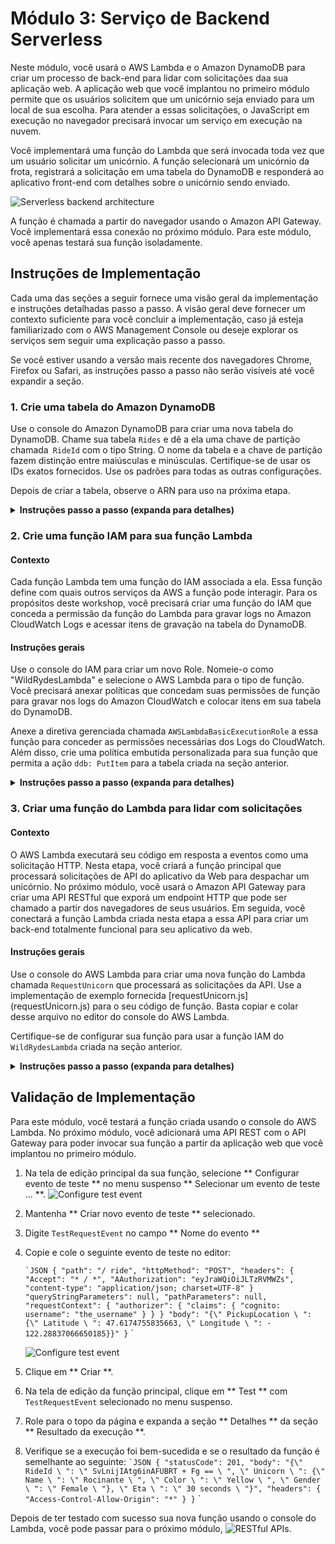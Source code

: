 # Módulo 3: Serviço de Backend Serverless

Neste módulo, você usará o AWS Lambda e o Amazon DynamoDB para criar um processo de back-end para lidar com solicitações daa sua aplicação web. A aplicação web que você implantou no primeiro módulo permite que os usuários solicitem que um unicórnio seja enviado para um local de sua escolha. Para atender a essas solicitações, o JavaScript em execução no navegador precisará invocar um serviço em execução na nuvem.

Você implementará uma função do Lambda que será invocada toda vez que um usuário solicitar um unicórnio. A função selecionará um unicórnio da frota, registrará a solicitação em uma tabela do DynamoDB e responderá ao aplicativo front-end com detalhes sobre o unicórnio sendo enviado.

![Serverless backend architecture](../images/serverless-backend-architecture.png)

A função é chamada a partir do navegador usando o Amazon API Gateway. Você implementará essa conexão no próximo módulo. Para este módulo, você apenas testará sua função isoladamente.


## Instruções de Implementação

Cada uma das seções a seguir fornece uma visão geral da implementação e instruções detalhadas passo a passo. A visão geral deve fornecer um contexto suficiente para você concluir a implementação, caso já esteja familiarizado com o AWS Management Console ou deseje explorar os serviços sem seguir uma explicação passo a passo.

Se você estiver usando a versão mais recente dos navegadores Chrome, Firefox ou Safari, as instruções passo a passo não serão visíveis até você expandir a seção.

### 1. Crie uma tabela do Amazon DynamoDB

Use o console do Amazon DynamoDB para criar uma nova tabela do DynamoDB. Chame sua tabela `Rides` e dê a ela uma chave de partição chamada` RideId` com o tipo String. O nome da tabela e a chave de partição fazem distinção entre maiúsculas e minúsculas. Certifique-se de usar os IDs exatos fornecidos. Use os padrões para todas as outras configurações.

Depois de criar a tabela, observe o ARN para uso na próxima etapa.

<details>
<summary> <strong> Instruções passo a passo (expanda para detalhes) </strong> </summary> 
<p>

1. No AWS Management Console, escolha ** Serviços ** e selecione ** DynamoDB ** em Bancos de dados.

1. Escolha ** Criar tabela **.

1. Digite `Rides` para o ** nome da tabela **. Este campo diferencia maiúsculas de minúsculas.

1. Digite `RideId` para a  ** Partition key ** e selecione ** String ** para o tipo de chave. Este campo diferencia maiúsculas de minúsculas.

1. Marque a caixa ** Use default settings ** e escolha ** Create **.

    ![Create table screenshot](../images/ddb-create-table.png)

1. Role até a parte inferior da seção Visão geral de sua nova tabela e observe o ** ARN **. Você usará isso na próxima seção.

</p> </details>


### 2. Crie uma função IAM para sua função Lambda

#### Contexto

Cada função Lambda tem uma função do IAM associada a ela. Essa função define com quais outros serviços da AWS a função pode interagir. Para os propósitos deste workshop, você precisará criar uma função do IAM que conceda a permissão da função do Lambda para gravar logs no Amazon CloudWatch Logs e acessar itens de gravação na tabela do DynamoDB.

#### Instruções gerais

Use o console do IAM para criar um novo Role. Nomeie-o como "WildRydesLambda" e selecione o AWS Lambda para o tipo de função. Você precisará anexar políticas que concedam suas permissões de função para gravar nos logs do Amazon CloudWatch e colocar itens em sua tabela do DynamoDB.

Anexe a diretiva gerenciada chamada `AWSLambdaBasicExecutionRole` a essa função para conceder as permissões necessárias dos Logs do CloudWatch. Além disso, crie uma política embutida personalizada para sua função que permita a ação `ddb: PutItem` para a tabela criada na seção anterior.

<details>
<summary> <strong> Instruções passo a passo (expanda para detalhes) </strong> </summary> <p>

1. No AWS Management Console, clique em ** Serviços ** e selecione ** IAM ** na seção Segurança, identidade e conformidade.

1. Selecione ** Funções ** na barra de navegação à esquerda e, em seguida, escolha ** Criar nova função **.

1. Selecione ** Lambda ** para o tipo de função no grupo ** AWS service ** e clique em ** Next: Permissions **

1. Comece a digitar `AWSLambdaBasicExecutionRole` na caixa de texto ** Filter ** e marque a caixa ao lado dessa função.

1. Clique em ** Próximo: Revisar **.

1. Digite `WildRydesLambda` para o ** Nome da função **.

1. Escolha ** Criar papel **.

1. Digite `WildRydesLambda` na caixa de filtro na página Funções e escolha a função que você acabou de criar.

1. Na guia Permissões, escolha o link ** Adicionar política in-line ** no canto inferior direito para criar uma nova política in-line.
    ![Inline policies screenshot](../images/inline-policies.png)

1. Selecione ** Escolher um serviço **.

1. Comece a digitar `DynamoDB` na caixa de pesquisa chamada ** Encontrar um serviço ** e selecione ** DynamoDB ** quando ele aparecer.
    ![Select policy service](../images/select-policy-service.png)

1. Escolha ** Selecionar ações **.

1. Comece a digitar `PutItem` na caixa de pesquisa chamada ** Ações de filtro ** e marque a caixa ao lado de ** PutItem ** quando ele aparecer.

1. Selecione a seção ** Recursos **.

1. Com a opção ** Específico ** selecionada, escolha o link Adicionar ARN na seção ** tabela **.

1. Cole o ARN da tabela criada na seção anterior no campo ** Especificar ARN para a tabela ** e escolha ** Adicionar **.

1. Escolha ** Revisar política **.

1. Digite `DynamoDBWriteAccess` para o nome da política e escolha ** Create policy **.
    ![Review Policy](../images/review-policy.png)

</p> </details>

### 3. Criar uma função do Lambda para lidar com solicitações

#### Contexto

O AWS Lambda executará seu código em resposta a eventos como uma solicitação HTTP. Nesta etapa, você criará a função principal que processará solicitações de API do aplicativo da Web para despachar um unicórnio. No próximo módulo, você usará o Amazon API Gateway para criar uma API RESTful que exporá um endpoint HTTP que pode ser chamado a partir dos navegadores de seus usuários. Em seguida, você conectará a função Lambda criada nesta etapa a essa API para criar um back-end totalmente funcional para seu aplicativo da web.

#### Instruções gerais

Use o console do AWS Lambda para criar uma nova função do Lambda chamada `RequestUnicorn` que processará as solicitações da API. Use a implementação de exemplo fornecida [requestUnicorn.js] (requestUnicorn.js) para o seu código de função. Basta copiar e colar desse arquivo no editor do console do AWS Lambda.

Certifique-se de configurar sua função para usar a função IAM do `WildRydesLambda` criada na seção anterior.

<details>
<summary> <strong> Instruções passo a passo (expanda para detalhes) </strong> </summary> <p>

1. Escolha em ** Serviços ** e selecione ** Lambda ** na seção Computação.

1. Clique em ** Criar função **.

1. Mantenha o cartão padrão ** Criar do zero ** selecionado.

1. Digite `RequestUnicorn` no campo ** Nome **.

1. Selecione ** Node.js 6.10 ** para o ** Runtime **.

1. Certifique-se de que "Escolher uma função existente" esteja selecionado na lista suspensa ** Função **.

1. Selecione `WildRydesLambda` na lista suspensa ** Existing Role **.
    ![Create lambda function screenshot](../images/create-lambda-function.png)

1. Clique em ** Criar função **.

1. Role para baixo até a seção ** Código de função ** e substitua o código existente no editor de código ** index.js ** pelo conteúdo de [requestUnicorn.js] (requestUnicorn.js).
    ![Create lambda function screenshot](../images/create-lambda-function-code.png)

1. Clique em ** "Salvar" ** no canto superior direito da página.

</p> </details>

## Validação de Implementação

Para este módulo, você testará a função criada usando o console do AWS Lambda. No próximo módulo, você adicionará uma API REST com o API Gateway para poder invocar sua função a partir da aplicação web que você implantou no primeiro módulo.

1. Na tela de edição principal da sua função, selecione ** Configurar evento de teste ** no menu suspenso ** Selecionar um evento de teste ... **.
    ![Configure test event](../images/configure-test-event.png)

1. Mantenha ** Criar novo evento de teste ** selecionado.

1. Digite `TestRequestEvent` no campo ** Nome do evento **

1. Copie e cole o seguinte evento de teste no editor:

    `` `JSON
    {
        "path": "/ ride",
        "httpMethod": "POST",
        "headers": {
            "Accept": "* / *",
            "AAuthorization": "eyJraWQiOiJLTzRVMWZs",
            "content-type": "application/json; charset=UTF-8"
        }
        "queryStringParameters": null,
        "pathParameters": null,
        "requestContext": {
            "authorizer": {
                "claims": {
                    "cognito: username": "the_username"
                }
            }
        }
        "body": "{\" PickupLocation \ ": {\" Latitude \ ": 47.6174755835663, \" Longitude \ ": - 122.28837066650185}}"
    }
    `` `

    ![Configure test event](../images/configure-test-event-2.png)

1. Clique em ** Criar **.

1. Na tela de edição da função principal, clique em ** Test ** com `TestRequestEvent` selecionado no menu suspenso.

1. Role para o topo da página e expanda a seção ** Detalhes ** da seção ** Resultado da execução **.

1. Verifique se a execução foi bem-sucedida e se o resultado da função é semelhante ao seguinte:
`` `JSON
{
    "statusCode": 201,
    "body": "{\" RideId \ ": \" SvLnijIAtg6inAFUBRT + Fg == \ ", \" Unicorn \ ": {\" Name \ ": \" Rocinante \ ", \" Color \ ": \" Yellow \ ", \" Gender \ ": \" Female \ "}, \" Eta \ ": \" 30 seconds \ "}",
    "headers": {
        "Access-Control-Allow-Origin": "*"
    }
}
`` `

Depois de ter testado com sucesso sua nova função usando o console do Lambda, você pode passar para o próximo módulo, ![RESTful APIs](../4_RESTfulAPIs).
